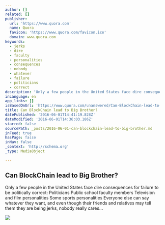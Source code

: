 ```yaml
---
author: []
related: []
publisher:
  url: 'https://www.quora.com'
  name: Quora
  favicon: 'https://www.quora.com/favicon.ico'
  domain: www.quora.com
keywords:
  - jerks
  - dire
  - faculty
  - personalities
  - consequences
  - nobody
  - whatever
  - failure
  - politicians
  - correct
description: 'Only a few people in the United States face dire consequences for failure to be politically correct: Politicians Public school faculty members Television and film personalities Some sports personalities Everyone else can say whatever they want, and even though their friends and relatives may tell them they are being jerks, nobody really cares...'
inLanguage: en
app_links: []
isBasedOnUrl: 'https://www.quora.com/unanswered/Can-BlockChain-lead-to-Big-Brother'
title: Can BlockChain lead to Big Brother?
datePublished: '2016-06-01T14:41:19.828Z'
dateModified: '2016-06-01T14:36:03.186Z'
starred: false
sourcePath: _posts/2016-06-01-can-blockchain-lead-to-big-brother.md
inFeed: true
hasPage: false
inNav: false
_context: 'http://schema.org'
_type: MediaObject

---
```

<article style=""><h1>Can BlockChain lead to Big Brother?</h1><p>Only a few people in the United States face dire consequences for failure to be politically correct: Politicians Public school faculty members Television and film personalities Some sports personalities Everyone else can say whatever they want, and even though their friends and relatives may tell them they are being jerks, nobody really cares...</p><img src="https://qsf.is.quoracdn.net/-images.new_grid.fb_share_default.pnge6dde9cfa6e03c43.png" /></article>